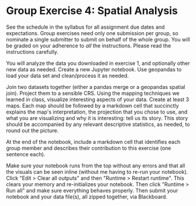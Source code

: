 # Group Exercise 4: Spatial Analysis

See the schedule in the syllabus for all assignment due dates and expectations. Group exercises need only one submission per group, so nominate a single submitter to submit on behalf of the whole group. You will be graded on your adherence to *all* the instructions. Please read the instructions carefully.

You will analyze the data you downloaded in exercise 1, and optionally other new data as needed. Create a new Jupyter notebook. Use geopandas to load your data set and clean/process it as needed.

Join two datasets together (either a pandas merge or a geopandas spatial join). Project them to a sensible CRS. Using the mapping techniques we learned in class, visualize interesting aspects of your data. Create at least 3 maps. Each map should be followed by a markdown cell that succinctly explains the map's interpretation, the projection that you chose to use, and what you are visualizing and why it is interesting: tell us its story. This story should be accompanied by any relevant descriptive statistics, as needed, to round out the picture.

At the end of the notebook, include a markdown cell that identifies each group member and describes their contribution to this exercise (one sentence each).

Make sure your notebook runs from the top without any errors and that all the visuals can be seen inline (without me having to re-run your notebook). Click "Edit > Clear all outputs" and then "Runtime > Restart runtime". This clears your memory and re-initializes your notebook. Then click "Runtime > Run all" and make sure everything behaves properly. Then submit your notebook and your data file(s), all zipped together, via Blackboard.
